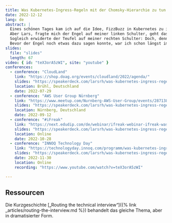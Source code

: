 ```yaml
---
title: Was Kubernetes-Ingress-Regeln mit der Chomsky-Hierarchie zu tun haben
date: 2022-12-12
lang: de
abstract: |
  Eines schönen Tages kam ich auf die Idee, FizzBuzz in Kubernetes zu implementieren.
  Aber Lars, fragte mich der Engel auf meiner linken Schulter, geht das überhaupt? In Ingress-Regeln kann man doch nur reguläre Ausdrücke verwenden.
  Sogleich erwiderte der Teufel auf meiner rechten Schulter: Doch, denn die Teilbarkeit einer Zahl in beliebiger Basisrepräsentation ist regulär!
  Bevor der Engel noch etwas dazu sagen konnte, war ich schon längst im Kaninchenbau verschwunden und tat, was getan werden musste. Schaut euch diesen Vortrag an, in dem ich Noam Chomsky und Kelsey Hightower zum Weinen bringen werde. Vielleicht lernt ihr dabei auch noch etwas fürs Leben.
slides:
  file: "slides"
  length: 67
video: { id: "teX3orA5zWI", site: "youtube" }
conferences:
  - conference: "CloudLand"
    link: "https://shop.doag.org/events/cloudland/2022/agenda/"
    slides: "https://speakerdeck.com/larsrh/was-kubernetes-ingress-regeln-mit-der-chomsky-hierarchie-zu-tun-haben"
    location: Brühl, Deutschland
    date: 2022-07-29
  - conference: "AWS User Group Nürnberg"
    link: "https://www.meetup.com/Nurnberg-AWS-User-Group/events/287138454/"
    slides: "https://speakerdeck.com/larsrh/was-kubernetes-ingress-regeln-mit-der-chomsky-hierarchie-zu-tun-haben"
    location: Nürnberg, Deutschland
    date: 2022-09-12
  - conference: "#iFreak"
    link: "https://next.edudip.com/de/webinar/ifreak-webinar-ifreak-was-die-chomsky-hierachie-mit-kubernetes-ingress-regeln-zu-tun-hat/1847222"
    slides: "https://speakerdeck.com/larsrh/was-kubernetes-ingress-regeln-mit-der-chomsky-hierarchie-zu-tun-haben"
    location: Online
    date: 2022-10-28
  - conference: "INNOQ Technology Day"
    link: "https://technologyday.innoq.com/programm/was-kubernetes-ingress-regeln-mit-der-chomsky-hierarchie-zu-tun-haben"
    slides: "https://speakerdeck.com/larsrh/was-kubernetes-ingress-regeln-mit-der-chomsky-hierarchie-zu-tun-haben"
    date: 2022-11-30
    location: Online
    recording: "https://www.youtube.com/watch?v=teX3orA5zWI"

---
```


## Ressourcen

Die Kurzgeschichte [„Routing the technical interview“]({% link _articles/routing-the-interview.md %}) behandelt das gleiche Thema, aber in dramatisierter Form.
